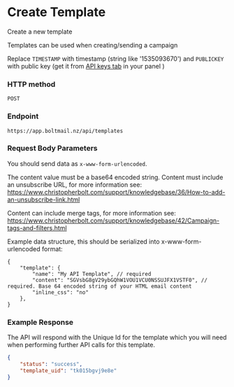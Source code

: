 # Create Template

Create a new template

Templates can be used when creating/sending a campaign

Replace `TIMESTAMP` with timestamp (string like '1535093670') and `PUBLICKEY` with public key (get it from [API keys tab](https://app.boltmail.nz/customer/api-keys/index) in your panel )

### HTTP method
```
POST
```
### Endpoint
```
https://app.boltmail.nz/api/templates
```
### Request Body Parameters

You should send data as ``x-www-form-urlencoded``. 

The content value must be a base64 encoded string. Content must include an unsubscribe URL, for more information see: https://www.christopherbolt.com/support/knowledgebase/36/How-to-add-an-unsubscribe-link.html

Content can include merge tags, for more information see: https://www.christopherbolt.com/support/knowledgebase/42/Campaign-tags-and-filters.html

Example data structure, this should be serialized into x-www-form-urlencoded format:

```
{
    "template": {
        "name": "My API Template", // required
        "content": "SGVsbG8gV29ybGQhW1VOU1VCU0NSSUJFX1VSTF0", // required. Base 64 encoded string of your HTML email content
        "inline_css": "no"
    },
}
```

### Example Response

The API will respond with the Unique Id for the template which you will need when performing further API calls for this template.

```json
{
    "status": "success",
    "template_uid": "tk015bgvj9e8e"
}
```
